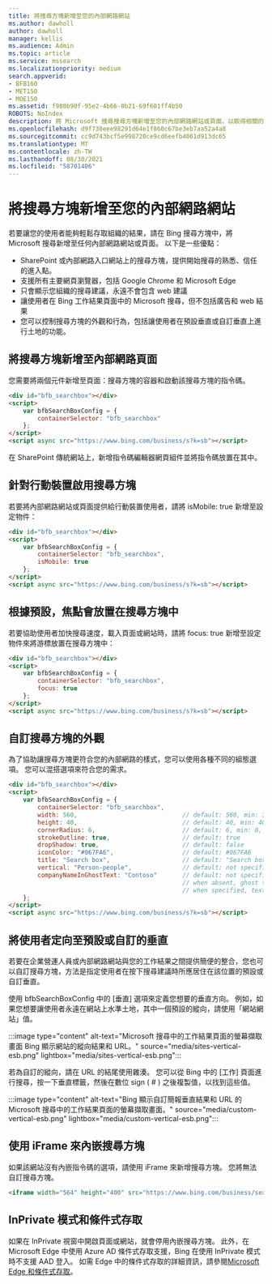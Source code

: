 ```yaml
---
title: 將搜尋方塊新增至您的內部網路網站
ms.author: dawholl
author: dawholl
manager: kellis
ms.audience: Admin
ms.topic: article
ms.service: mssearch
ms.localizationpriority: medium
search.appverid:
- BFB160
- MET150
- MOE150
ms.assetid: f980b90f-95e2-4b66-8b21-69f601ff4b50
ROBOTS: NoIndex
description: 將 Microsoft 搜尋搜尋方塊新增至您的內部網路網站或頁面，以取得相關的搜尋建議並快速尋找工作結果。
ms.openlocfilehash: d9f730eee98291d64e1f860c67be3eb7aa52a4a8
ms.sourcegitcommit: cc9d743bcf5e998720ce9cd6eefb4061d913dc65
ms.translationtype: MT
ms.contentlocale: zh-TW
ms.lasthandoff: 08/30/2021
ms.locfileid: "58701406"
---
```

# <a name="add-a-search-box-to-your-intranet-site"></a>將搜尋方塊新增至您的內部網路網站

若要讓您的使用者能夠輕鬆存取組織的結果，請在 Bing 搜尋方塊中，將 Microsoft 搜尋新增至任何內部網路網站或頁面。 以下是一些優點：

- SharePoint 或內部網路入口網站上的搜尋方塊，提供開始搜尋的熟悉、信任的進入點。
- 支援所有主要網頁瀏覽器，包括 Google Chrome 和 Microsoft Edge
- 只會顯示您組織的搜尋建議，永遠不會包含 web 建議
- 讓使用者在 Bing 工作結果頁面中的 Microsoft 搜尋，但不包括廣告和 web 結果
- 您可以控制搜尋方塊的外觀和行為，包括讓使用者在預設垂直或自訂垂直上進行土地的功能。
  
## <a name="add-a-search-box-to-an-intranet-page"></a>將搜尋方塊新增至內部網路頁面

您需要將兩個元件新增至頁面：搜尋方塊的容器和啟動該搜尋方塊的指令碼。
  
```html
<div id="bfb_searchbox"></div>
<script>
    var bfbSearchBoxConfig = {
        containerSelector: "bfb_searchbox"
    };
</script>
<script async src="https://www.bing.com/business/s?k=sb"></script>
```

在 SharePoint 傳統網站上，新增指令碼編輯器網頁組件並將指令碼放置在其中。
  
## <a name="enable-the-search-box-for-mobile"></a>針對行動裝置啟用搜尋方塊

若要將內部網路網站或頁面提供給行動裝置使用者，請將 isMobile: true 新增至設定物件：
  
```html
<div id="bfb_searchbox"></div>
<script>
    var bfbSearchBoxConfig = {
        containerSelector: "bfb_searchbox", 
        isMobile: true
    };
</script>
<script async src="https://www.bing.com/business/s?k=sb"></script>
```

## <a name="put-focus-on-the-search-box-by-default"></a>根據預設，焦點會放置在搜尋方塊中

若要協助使用者加快搜尋速度，載入頁面或網站時，請將 focus: true 新增至設定物件來將游標放置在搜尋方塊中：
  
```html
<div id="bfb_searchbox"></div>
<script>
    var bfbSearchBoxConfig = {
        containerSelector: "bfb_searchbox",
        focus: true
    };
</script>
<script async src="https://www.bing.com/business/s?k=sb"></script>
```

## <a name="customize-the-appearance-of-the-search-box"></a>自訂搜尋方塊的外觀 

為了協助讓搜尋方塊更符合您的內部網路的樣式，您可以使用各種不同的組態選項。 您可以混搭選項來符合您的需求。

```html
<div id="bfb_searchbox"></div>
<script>
    var bfbSearchBoxConfig = {
        containerSelector: "bfb_searchbox",
        width: 560,                             // default: 560, min: 360, max: 650
        height: 40,                             // default: 40, min: 40, max: 72
        cornerRadius: 6,                        // default: 6, min: 0, max: 25                                   
        strokeOutline: true,                    // default: true
        dropShadow: true,                       // default: false
        iconColor: "#067FA6",                   // default: #067FA6
        title: "Search box",                    // default: "Search box"
        vertical: "Person-people",              // default: not specified, search box directs to the All vertical on the WORK results page
        companyNameInGhostText: "Contoso"       // default: not specified
                                                // when absent, ghost text will be "Search work"
                                                // when specified, text will be "Search <companyNameInGhostText>"
    };
</script>
<script async src="https://www.bing.com/business/s?k=sb"></script>
```

## <a name="direct-users-to-a-default-or-custom-vertical"></a>將使用者定向至預設或自訂的垂直

若要在企業營運人員或內部網路網站與您的工作結果之間提供簡便的整合，您也可以自訂搜尋方塊，方法是指定使用者在按下搜尋建議時所應居住在該位置的預設或自訂垂直。

使用 bfbSearchBoxConfig 中的 [垂直] 選項來定義您想要的垂直方向。 例如，如果您想要讓使用者永遠在網站上水準土地，其中一個預設的縱向，請使用「網站網站」值。

:::image type="content" alt-text="Microsoft 搜尋中的工作結果頁面的螢幕擷取畫面 Bing 顯示網站的縱向結果和 URL。" source="media/sites-vertical-esb.png" lightbox="media/sites-vertical-esb.png":::

若為自訂的縱向，請在 URL 的結尾使用雜湊。 您可以從 Bing 中的 [工作] 頁面進行搜尋，按一下垂直標籤，然後在數位 sign ( # ) 之後複製值，以找到這些值。

:::image type="content" alt-text="Bing 顯示自訂簡報垂直結果和 URL 的 Microsoft 搜尋中的工作結果頁面的螢幕擷取畫面。" source="media/custom-vertical-esb.png" lightbox="media/custom-vertical-esb.png":::

## <a name="use-an-iframe-to-embed-a-search-box"></a>使用 iFrame 來內嵌搜尋方塊

如果該網站沒有內嵌指令碼的選項，請使用 iFrame 來新增搜尋方塊。 您將無法自訂搜尋方塊。
  
```html
<iframe width="564" height="400" src="https://www.bing.com/business/searchbox"></iframe>
```

## <a name="inprivate-mode-and-conditional-access"></a>InPrivate 模式和條件式存取

如果在 InPrivate 視窗中開啟頁面或網站，就會停用內嵌搜尋方塊。 此外，在 Microsoft Edge 中使用 Azure AD 條件式存取支援，Bing 在使用 InPrivate 模式時不支援 AAD 登入。 如需 Edge 中的條件式存取的詳細資訊，請參閱[Microsoft Edge 和條件式存取](/deployedge/ms-edge-security-conditional-access#accessing-conditional-access-protected-resources-in-microsoft-edge)。 
